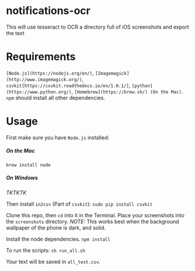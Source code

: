 # notifications-ocr
This will use tesseract to OCR a directory full of iOS screenshots and export the text

# Requirements
`[Node.js](https://nodejs.org/en/)`, `[Imagemagick](http://www.imagemagick.org/)`, `csvkit[https://csvkit.readthedocs.io/en/1.0.1/]`, `[python](https://www.python.org/)`, `[Homebrew](https://brew.sh/) (On the Mac)`. `npm` should install all other dependencies.

# Usage

First make sure you have `Node.js` installed:
##### On the Mac
```brew install node```

##### On Windows
*TKTKTK*

Then install `in2csv` (Part of `csvkit`):
```sudo pip install csvkit```

Clone this repo, then `cd` into it in the Terminal.
Place your screenshots into the `screenshots` directory.
*NOTE:* This works best when the background wallpaper of the phone is dark, and solid.

Install the node dependencies.
```npm install```

To run the scripts:
```sh run_all.sh```

Your text will be saved in `all_text.csv`.
